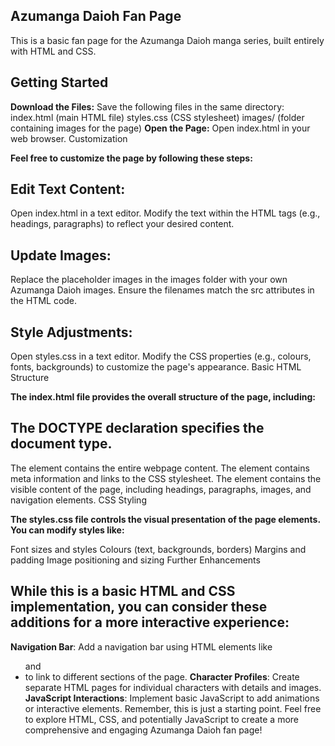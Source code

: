 ## Azumanga Daioh Fan Page

This is a basic fan page for the Azumanga Daioh manga series, built entirely with HTML and CSS.

## Getting Started

**Download the Files:**
Save the following files in the same directory:
index.html (main HTML file)
styles.css (CSS stylesheet)
images/ (folder containing images for the page)
**Open the Page:**
Open index.html in your web browser.
Customization

**Feel free to customize the page by following these steps:**

## **Edit Text Content:**
Open index.html in a text editor.
Modify the text within the HTML tags (e.g., headings, paragraphs) to reflect your desired content.
## **Update Images:**
Replace the placeholder images in the images folder with your own Azumanga Daioh images.
Ensure the filenames match the src attributes in the HTML code.
## **Style Adjustments:**
Open styles.css in a text editor.
Modify the CSS properties (e.g., colours, fonts, backgrounds) to customize the page's appearance.
Basic HTML Structure

**The index.html file provides the overall structure of the page, including:**

## The DOCTYPE declaration specifies the document type.
The <html> element contains the entire webpage content.
The <head> element contains meta information and links to the CSS stylesheet.
The <body> element contains the visible content of the page, including headings, paragraphs, images, and navigation elements.
CSS Styling

**The styles.css file controls the visual presentation of the page elements. You can modify styles like:**

Font sizes and styles
Colours (text, backgrounds, borders)
Margins and padding
Image positioning and sizing
Further Enhancements

## While this is a basic HTML and CSS implementation, you can consider these additions for a more interactive experience:

**Navigation Bar**: Add a navigation bar using HTML elements like <ul> and <li> to link to different sections of the page.
**Character Profiles**: Create separate HTML pages for individual characters with details and images.
**JavaScript Interactions**: Implement basic JavaScript to add animations or interactive elements.
Remember, this is just a starting point. Feel free to explore HTML, CSS, and potentially JavaScript to create a more comprehensive and engaging Azumanga Daioh fan page!
